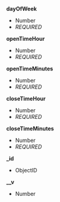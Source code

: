 **dayOfWeek**  
-  Number  
- *REQUIRED*  
  
**openTimeHour**  
-  Number  
- *REQUIRED*  
  
**openTimeMinutes**  
-  Number  
- *REQUIRED*  
  
**closeTimeHour**  
-  Number  
- *REQUIRED*  
  
**closeTimeMinutes**  
-  Number  
- *REQUIRED*  
  
**_id**  
-  ObjectID  
  
**__v**  
-  Number  
  
